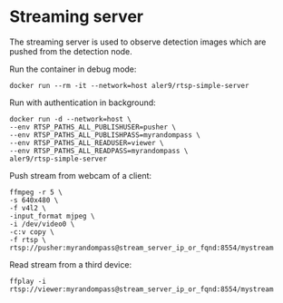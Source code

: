 # Streaming server
The streaming server is used to observe detection images which are pushed from the detection node. 

Run the container in debug mode:
```shell
docker run --rm -it --network=host aler9/rtsp-simple-server
``` 
Run with authentication in background:
```shell
docker run -d --network=host \
--env RTSP_PATHS_ALL_PUBLISHUSER=pusher \
--env RTSP_PATHS_ALL_PUBLISHPASS=myrandompass \
--env RTSP_PATHS_ALL_READUSER=viewer \
--env RTSP_PATHS_ALL_READPASS=myrandompass \
aler9/rtsp-simple-server
``` 

Push stream from webcam of a client:
```shell
ffmpeg -r 5 \
-s 640x480 \
-f v4l2 \
-input_format mjpeg \
-i /dev/video0 \
-c:v copy \
-f rtsp \
rtsp://pusher:myrandompass@stream_server_ip_or_fqnd:8554/mystream
```

Read stream from a third device:
```shell
ffplay -i rtsp://viewer:myrandompass@stream_server_ip_or_fqnd:8554/mystream
```